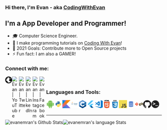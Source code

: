 ### Hi there, I'm Evan - aka [CodingWithEvan][website] 


## I'm a App Developer and Programmer!
- 🎓 Computer Science Engineer.
- 🔭 I make programming tutorials on [Coding With Evan][website]!
- 🥅 2021 Goals: Contribute more to Open Source projects
- ⚡ Fun fact: I am also a GAMER! 

### Connect with me:

[<img align="left" alt="Evan" width="22px" src="https://raw.githubusercontent.com/iconic/open-iconic/master/svg/globe.svg" />][website]
[<img align="left" alt="Evan | YouTube" width="22px" src="https://cdn.jsdelivr.net/npm/simple-icons@v3/icons/youtube.svg" />][youtube]
[<img align="left" alt="Evan | Twitter" width="22px" src="https://cdn.jsdelivr.net/npm/simple-icons@v3/icons/twitter.svg" />][twitter]
[<img align="left" alt="Evan | LinkedIn" width="22px" src="https://cdn.jsdelivr.net/npm/simple-icons@v3/icons/linkedin.svg" />][linkedin]
[<img align="left" alt="Evan | Instagram" width="22px" src="https://cdn.jsdelivr.net/npm/simple-icons@v3/icons/instagram.svg" />][instagram]
[<img align="left" alt="Evan | Facebook" width="22px" src="https://cdn.jsdelivr.net/npm/simple-icons@3.4.0/icons/facebook.svg" />][facebook]

<br />

### Languages and Tools:

[<img align="left" alt="Sass" width="26px" src="https://raw.githubusercontent.com/github/explore/80688e429a7d4ef2fca1e82350fe8e3517d3494d/topics/android/android.png" />][androidplaylist]
[<img align="left" alt="Gatsby" width="26px" src="https://raw.githubusercontent.com/github/explore/80688e429a7d4ef2fca1e82350fe8e3517d3494d/topics/python/python.png" />][pythonprojectplaylist]
[<img align="left" alt="React" width="26px" src="https://raw.githubusercontent.com/github/explore/80688e429a7d4ef2fca1e82350fe8e3517d3494d/topics/kotlin/kotlin.png" />][website]
[<img align="left" alt="GraphQL" width="26px" src="https://raw.githubusercontent.com/github/explore/80688e429a7d4ef2fca1e82350fe8e3517d3494d/topics/java/java.png" />][website]
[<img align="left" alt="Node.js" width="26px" src="https://raw.githubusercontent.com/github/explore/80688e429a7d4ef2fca1e82350fe8e3517d3494d/topics/cpp/cpp.png" />][website]
[<img align="left" alt="Deno" width="26px" src="https://raw.githubusercontent.com/github/explore/cebd63002168a05a6a642f309227eefeccd92950/topics/flutter/flutter.png" />][website]
[<img align="left" alt="Visual Studio Code" width="26px" src="https://raw.githubusercontent.com/github/explore/80688e429a7d4ef2fca1e82350fe8e3517d3494d/topics/visual-studio-code/visual-studio-code.png" />][website]
[<img align="left" alt="HTML5" width="26px" src="https://raw.githubusercontent.com/github/explore/80688e429a7d4ef2fca1e82350fe8e3517d3494d/topics/html/html.png" />][website]
[<img align="left" alt="CSS3" width="26px" src="https://raw.githubusercontent.com/github/explore/80688e429a7d4ef2fca1e82350fe8e3517d3494d/topics/css/css.png" />][website]
[<img align="left" alt="JavaScript" width="26px" src="https://raw.githubusercontent.com/github/explore/80688e429a7d4ef2fca1e82350fe8e3517d3494d/topics/javascript/javascript.png" />][website]
[<img align="left" alt="SQL" width="26px" src="https://raw.githubusercontent.com/github/explore/80688e429a7d4ef2fca1e82350fe8e3517d3494d/topics/sql/sql.png" />][website]
[<img align="left" alt="Git" width="26px" src="https://raw.githubusercontent.com/github/explore/80688e429a7d4ef2fca1e82350fe8e3517d3494d/topics/git/git.png" />][website]
[<img align="left" alt="GitHub" width="26px" src="https://raw.githubusercontent.com/github/explore/78df643247d429f6cc873026c0622819ad797942/topics/github/github.png" />][website]
[<img align="left" alt="HTML5" width="26px" src="https://raw.githubusercontent.com/github/explore/80688e429a7d4ef2fca1e82350fe8e3517d3494d/topics/terminal/terminal.png" />][website]

<br />
<br />

---

<img align="left" alt="evanemran's Github Stats" src="https://github-readme-stats.vercel.app/api?username=evanemran&show_icons=true&hide_border=true&hide=issues,contribs" />

<img align="left" alt="evanemran's language Stats" src="https://github-readme-stats.vercel.app/api/top-langs/?username=evanemran&show_icons=true&hide_border=true" />

[website]: https://www.youtube.com/channel/UCghuahHSahEqxMcvg7bzGaA
[twitter]: https://twitter.com/evanemran
[youtube]: https://youtube.com/codingwithevan
[instagram]: https://instagram.com/evanemran
[linkedin]: https://linkedin.com/in/evanemran
[facebook]: https://facebook.com/emranevan
[pythonprojectplaylist]: https://www.youtube.com/playlist?list=PLVE5czp3KIIzqqZlsu-RSAUGgErJ6XrmE
[androidplaylist]: https://www.youtube.com/playlist?list=PLVE5czp3KIIxBNaBp7I2FPUFiWtEWGUI3
